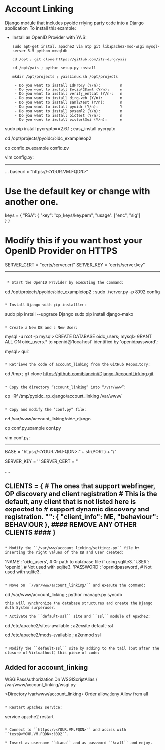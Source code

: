 Account Linking
===============

Django module that includes pyoidc relying party code into a Django application.
To install this example:
 * Install an OpenID Provider with YAIS:
   ```
   sudo apt-get install apache2 vim ntp git libapache2-mod-wsgi mysql-server-5.5 python-mysqldb

   cd /opt ; git clone https://github.com/its-dirg/yais

   cd /opt/yais ; python setup.py install

   mkdir /opt/projects ; yaisLinux.sh /opt/projects

	- Do you want to install IdProxy (Y/n):         n 
	- Do you want to install Social2Saml (Y/n):     n
	- Do you want to install verify_entcat (Y/n):   n 
	- Do you want to install dirg-web (Y/n):        n 
	- Do you want to install saml2test (Y/n):       n 
	- Do you want to install pyoidc (Y/n):          Y 
	- Do you want to install pysaml2 (Y/n):         n 
	- Do you want to install oictest (Y/n):         n 
	- Do you want to install oictestGui (Y/n):      n

  sudo pip install pycrypto==2.6.1 ; easy_install pycrypto

  cd /opt/projects/pyoidc/oidc_example/op2
	
  cp config.py.example config.py
	
  vim config.py:

  ---------------------------------------------------------------
  ...
  baseurl = "https://<YOUR.VM.FQDN>"
  # Use the default key or change with another one.
  keys = { 
        "RSA": {
            "key": "cp_keys/key.pem",
            "usage": ["enc", "sig"]			
        }
  }

  # Modify this if you want host your OpenID Provider on HTTPS 
  SERVER_CERT = "certs/server.crt" 
  SERVER_KEY = "certs/server.key"
	
  ---------------------------------------------------------------
```

 * Start the OpenID Provider by executing the command:
   ```
   cd /opt/projects/pyoidc/oidc_example/op2 ; sudo ./server.py -p 8092 config
   ```

 * Install Django with pip installler:
   ```
   sudo pip install --upgrade Django
   sudo pip install django-mako
   ```

 * Create a New DB and a New User:
   ```
   mysql -u root -p
   mysql> CREATE DATABASE oidc_users;
   mysql> GRANT ALL ON oidc_users.* to openid@'localhost' identified by 'openidpassword';
   
   mysql> quit
   ```

* Retrieve the code of account_linking from the GitHub Repository:
  ```
  cd /tmp ; git clone https://github.com/biancini/Django-AccountLinking.git 
  ```

* Copy the directory “account_linking” into “/var/www”:
  ```
  cp -Rf /tmp/pyoidc_rp_django/account_linking /var/www/
  ```

* Copy and modify the “conf.py” file:
  ```
  cd /var/www/account_linking/oidc_django

  cp conf.py.example conf.py

  vim conf.py:

  ----------------------------------------------------------------------
  BASE = "https://<YOUR.VM.FQDN>:" + str(PORT) + "/"
	
  SERVER_KEY = ''
  SERVER_CERT = ''

  ....

  CLIENTS = {
      # The ones that support webfinger, OP discovery and client registration
      # This is the default, any client that is not listed here is expected to
      # support dynamic discovery and registration.
      "": {
          "client_info": ME,
          "behaviour": BEHAVIOUR
      },
      #### REMOVE ANY OTHER CLIENTS ####
  }
  ----------------------------------------------------------------------
  ```

* Modify the ``/var/www/account_linking/settings.py`` file by inserting the right values of the DB and User created:
  ```
  'NAME': 'oidc_users',                 # Or path to database file if using sqlite3.
  'USER': 'openid',                     # Not used with sqlite3.
  'PASSWORD': 'openidpassword',         # Not used with sqlite3.
  ```

* Move on ``/var/www/account_linking/`` and execute the command:
  ```
  cd /var/www/account_linking ; python manage.py syncdb
  ```
  this will synchronize the database structures and create the Django Auth System surperuser.

* Activate the ``default-ssl`` site and ``ssl`` module of Apache2:
  ```
  cd /etc/apache2/sites-available ; a2ensite default-ssl
	
  cd /etc/apache2/mods-available ; a2enmod ssl
  ```

* Modify the ``default-ssl`` site by adding to the tail (but after the closure of Virtualhost) this piece of code:
  ```
  ## Added for account_linking ##

  WSGIPassAuthorization On
  WSGIScriptAlias / /var/www/account_linking/wsgi.py

  <Directory /var/www/account_linking>
     <Files wsgi.py>
        Order allow,deny
        Allow from all
     </Files>
  </Directory>
  ```

* Restart Apache2 service:
  ```
  service apache2 restart
  ```

* Connect to ``https://<YOUR.VM.FQDN>`` and access with ``test@<YOUR.VM.FQDN>:8092``.

* Insert as username ``diana`` and as password ``krall`` and enjoy.
